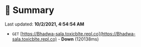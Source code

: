 # 📖 Summary
Last updated: **10/2/2021, 4:54:54 AM**

- `GET` [https://Bhadwa-sala.toxicblte.repl.co](https://Bhadwa-sala.toxicblte.repl.co) - **Down** (120138ms)
